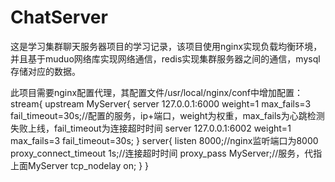 # ChatServer
这是学习集群聊天服务器项目的学习记录，该项目使用nginx实现负载均衡环境，并且基于muduo网络库实现网络通信，redis实现集群服务器之间的通信，mysql存储对应的数据。

此项目需要nginx配置代理，其配置文件/usr/local/nginx/conf中增加配置：
stream{
        upstream MyServer{
                server 127.0.0.1:6000 weight=1 max_fails=3 fail_timeout=30s;//配置的服务，ip+端口，weight为权重，max_fails为心跳检测失败上线，fail_timeout为连接超时时间
                server 127.0.0.1:6002 weight=1 max_fails=3 fail_timeout=30s;
        }
        server{
                listen 8000;//nginx监听端口为8000
                proxy_connect_timeout 1s;//连接超时时间
                proxy_pass MyServer;//服务，代指上面MyServer
                tcp_nodelay on;
        }
}

